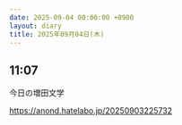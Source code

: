 ```yaml
---
date: 2025-09-04 00:00:00 +0900
layout: diary
title: 2025年09月04日(木)
---
```


## 11:07
今日の増田文学

https://anond.hatelabo.jp/20250903225732
